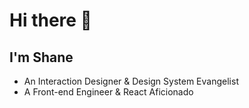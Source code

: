 # Hi there 👋
## I'm Shane
* An Interaction Designer &amp; Design System Evangelist
* A Front-end Engineer &amp; React Aficionado